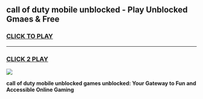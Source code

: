 
## call of duty mobile unblocked - Play Unblocked Gmaes & Free
<h3>
<a href="https://news.freeplayer.one?title=call_of_duty_mobile_unblocked&ref=23F">CLICK TO PLAY</a></h3>
<hr>

<h3>
<a href="https://news.freeplayer.one?title=call_of_duty_mobile_unblocked&ref=23F">CLICK 2 PLAY</a>
  
</h3>

<a href="https://news.freeplayer.one?title=call_of_duty_mobile_unblocked&ref=23F/"><img src="https://clearcache.store/games.png"></a>


**call of duty mobile unblocked games unblocked: Your Gateway to Fun and Accessible Online Gaming**
